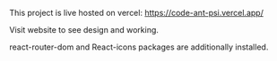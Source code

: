 This project is live hosted on vercel: https://code-ant-psi.vercel.app/




Visit website to see design and working.

react-router-dom and React-icons packages are additionally installed.


